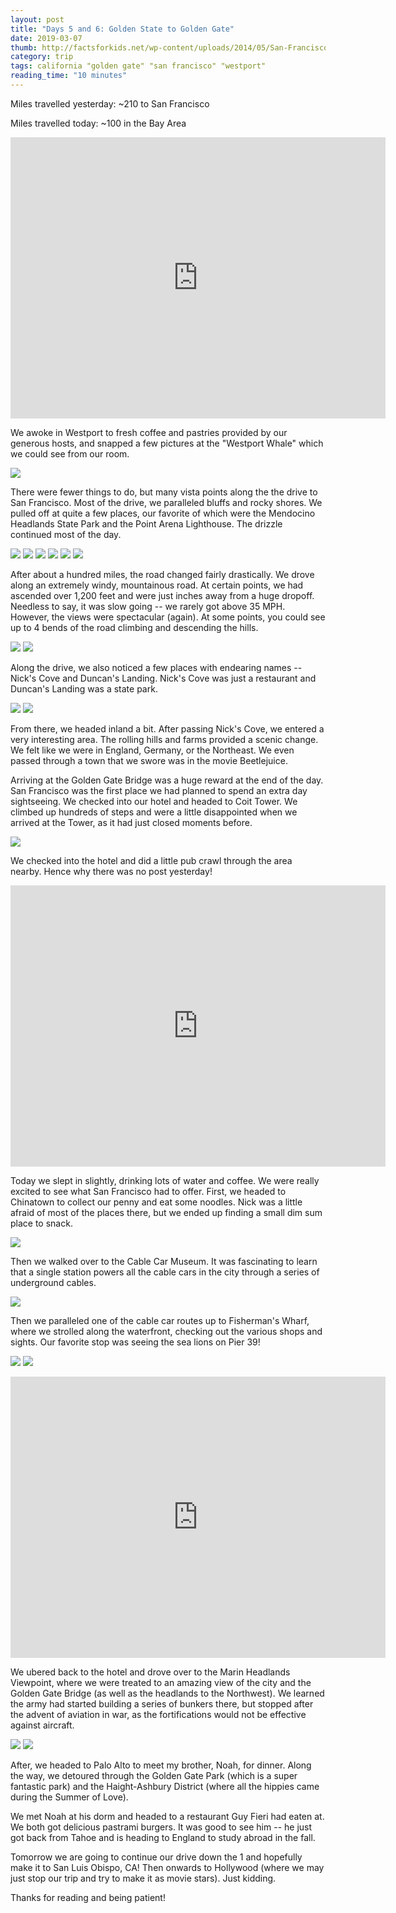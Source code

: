 ```yaml
---
layout: post
title: "Days 5 and 6: Golden State to Golden Gate"
date: 2019-03-07
thumb: http://factsforkids.net/wp-content/uploads/2014/05/San-Francisco-Golden-Gate-Bridge-Facts-For-Kids-1200x1200.jpg
category: trip
tags: california "golden gate" "san francisco" "westport"
reading_time: "10 minutes"
---
```


Miles travelled yesterday: ~210 to San Francisco

Miles travelled today: ~100 in the Bay Area

<iframe src="https://www.google.com/maps/embed?pb=!1m76!1m12!1m3!1d1593950.734828263!2d-124.23225051435836!3d38.71356071376944!2m3!1f0!2f0!3f0!3m2!1i1024!2i768!4f13.1!4m61!3e0!4m5!1s0x8081d3df319506cb%3A0x347a42b8ba9ad4b5!2sWestport+Inn+%26+Deli!3m2!1d39.6390953!2d-123.78514469999999!4m5!1s0x8081d2cf4199521b%3A0x5bb645783cf0251d!2sBruhel+Point%2C+California+95488!3m2!1d39.6076604!2d-123.7864063!4m5!1s0x80804aa04d27b4ff%3A0xbcba98b1ea9fcdf1!2sPomo+Bluffs+Park!3m2!1d39.4253672!2d-123.8164008!4m5!1s0x80804d306a6b97eb%3A0x63db83955bca902a!2sMendocino+Headlands+State+Park!3m2!1d39.308970599999995!2d-123.8062341!4m5!1s0x80811c4785540fff%3A0x9fdb71495301dde8!2sPoint+Arena+Lighthouse+and+Museum!3m2!1d38.9547656!2d-123.74084839999999!4m5!1s0x80869f765eaf5e73%3A0x84079720abbc401b!2sGoat+Rock+Beach%2C+Jenner%2C+CA+95450!3m2!1d38.446580999999995!2d-123.12639259999999!4m5!1s0x80869e09e7ff0e39%3A0xc0fbed9525fda583!2sDuncan&#39;s+Landing+Overlook%2C+Bodega+Bay%2C+CA!3m2!1d38.3947746!2d-123.0944828!4m5!1s0x8085d2937a66b46f%3A0xde8ac8c0666e26a8!2sNicks+Cove%2C+CA!3m2!1d38.1995!2d-122.918914!4m5!1s0x80858e2d85dd37e1%3A0xe997a92f00554ec6!2sMuir+Beach+Overlook%2C+Muir+Beach%2C+CA+94965!3m2!1d37.8632756!2d-122.58566569999999!4m5!1s0x8085808c40000001%3A0xde85b80121f2dd44!2sCoit+Tower!3m2!1d37.802394899999996!2d-122.40582219999999!5e0!3m2!1sen!2sus!4v1552031007097" width="600" height="450" frameborder="0" style="border:0" allowfullscreen></iframe>

We awoke in Westport to fresh coffee and pastries provided
by our generous hosts, and snapped a few pictures at the
"Westport Whale" which we could see from our room.

![](/assets/images/day5/Whale.jpg)

There were fewer things to do, but many vista points along
the the drive to San Francisco. Most of the drive, we
paralleled bluffs and rocky shores. We pulled off at quite
a few places, our favorite of which were the Mendocino
Headlands State Park and the Point Arena Lighthouse. The
drizzle continued most of the day.

![](/assets/images/day5/Selfie.jpg)
![](/assets/images/day5/ThumbsUp.jpg)
![](/assets/images/day5/Panomaram.jpg)
![](/assets/images/day5/DontFall.jpg)
![](/assets/images/day5/KatieLooking.jpg)
![](/assets/images/day5/NickLooking.jpg)

After about a hundred miles, the road changed fairly
drastically. We drove along an extremely windy,
mountainous road. At certain points, we had ascended
over 1,200 feet and were just inches away from a huge
dropoff. Needless to say, it was slow going -- we rarely
got above 35 MPH. However, the views were spectacular
(again). At some points, you could see up to 4 bends of the
road climbing and descending the hills.

![](/assets/images/day5/Cliff.jpg)
![](/assets/images/day5/Road.jpg)

Along the drive, we also noticed a few places with
endearing names -- Nick's Cove and Duncan's Landing.
Nick's Cove was just a restaurant and Duncan's Landing
was a state park.

![](/assets/images/day5/NicksCove.jpg)
![](/assets/images/day5/DuncansLanding.jpg)

From there, we headed inland a bit. After passing Nick's
Cove, we entered a very interesting area. The rolling hills
and farms provided a scenic change. We felt
like we were in England, Germany, or the Northeast.
We even passed through a town that we swore was in the
movie Beetlejuice.

Arriving at the Golden Gate Bridge was a huge reward at the end
of the day. San Francisco was the first place we had planned
to spend an extra day sightseeing. We checked into our hotel
and headed to Coit Tower. We climbed up hundreds of steps
and were a little disappointed when we arrived at the Tower,
as it had just closed moments before.

![](/assets/images/day5/Coit.jpg)

We checked into the hotel and did a little pub crawl through
the area nearby. Hence why there was no post yesterday!

<iframe src="https://www.google.com/maps/embed?pb=!1m46!1m12!1m3!1d12610.09924201526!2d-122.42456656271126!3d37.80117462607265!2m3!1f0!2f0!3f0!3m2!1i1024!2i768!4f13.1!4m31!3e2!4m5!1s0x808580e9df1d328b%3A0x3e82babd64e9656b!2sInn+On+Broadway%2C+Van+Ness+Avenue%2C+San+Francisco%2C+CA!3m2!1d37.7958524!2d-122.42383629999999!4m5!1s0x8085808b58a58a1d%3A0x289f3092660f80ac!2sChinatown%2C+San+Francisco%2C+CA!3m2!1d37.7941378!2d-122.4077914!4m5!1s0x808580f2960c5a5f%3A0xdfcd6cebc1ae9a35!2sCable+Car+Museum%2C+Mason+Street%2C+San+Francisco%2C+CA!3m2!1d37.7946026!2d-122.4115375!4m5!1s0x808580fa79aee3b9%3A0xd0ce5b8bf914906a!2sFisherman&#39;s+Wharf%2C+San+Francisco%2C+CA!3m2!1d37.807999599999995!2d-122.41774339999999!4m5!1s0x808580fc8bb3211d%3A0xbaf631600de6b39e!2sPIER+39%2C+The+Embarcadero%2C+San+Francisco%2C+CA+94133!3m2!1d37.808673!2d-122.409821!5e0!3m2!1sen!2sus!4v1552031124090" width="600" height="450" frameborder="0" style="border:0" allowfullscreen></iframe>

Today we slept in slightly, drinking lots of water and coffee.
We were really excited to see what San Francisco had to offer.
First, we headed to Chinatown to collect our penny and eat
some noodles. Nick was a little afraid of most of the places
there, but we ended up finding a small dim sum place to snack.

![](/assets/images/day5/Chinatown.jpg)

Then we walked over to the Cable Car Museum. It was fascinating
to learn that a single station powers all the cable cars in
the city through a series of underground cables.

![](/assets/images/day5/CableCar.jpg)

Then we paralleled one of the cable car routes up
to Fisherman's
Wharf, where we strolled along the waterfront, checking out
the various shops and sights. Our favorite stop was seeing the
sea lions on Pier 39!

![](/assets/images/day5/SeaLions.jpg)
![](/assets/images/day5/Wharf.jpg)

<iframe src="https://www.google.com/maps/embed?pb=!1m46!1m12!1m3!1d404501.25766070094!2d-122.61442109457813!3d37.62178111018822!2m3!1f0!2f0!3f0!3m2!1i1024!2i768!4f13.1!4m31!3e0!4m5!1s0x808580e9df1d328b%3A0x3e82babd64e9656b!2sInn+On+Broadway%2C+2201+Van+Ness+Ave%2C+San+Francisco%2C+CA+94109!3m2!1d37.7958524!2d-122.42383629999999!4m5!1s0x808585d6bec70b89%3A0x507a0ce3f54df119!2sMarin+Headlands+Vista+Point%2C+Mill+Valley%2C+CA!3m2!1d37.8277536!2d-122.49861639999999!4m5!1s0x808587726045f763%3A0x71be8b68ef3ba730!2sGolden+Gate+Park%2C+San+Francisco%2C+CA!3m2!1d37.7694208!2d-122.48621379999999!4m5!1s0x808580ac9f32f45f%3A0x324dc0abe78d0a48!2sHaight-Ashbury%2C+San+Francisco%2C+CA!3m2!1d37.7692204!2d-122.4481393!4m5!1s0x808fbb2a678bea9d%3A0x29cdf01a44fc687f!2sStanford+University%2C+Serra+Mall%2C+Stanford%2C+CA!3m2!1d37.427474499999995!2d-122.169719!5e0!3m2!1sen!2sus!4v1552031249649" width="600" height="450" frameborder="0" style="border:0" allowfullscreen></iframe>

We ubered back to the hotel and drove over to the Marin
Headlands Viewpoint, where we were treated to an amazing
view of the city and the Golden Gate Bridge (as well as
the headlands to the Northwest). We learned the army had
started building a series of bunkers there, but stopped
after the advent of aviation in war, as the fortifications
would not be effective against aircraft.

![](/assets/images/day5/BridgeKatie.jpg)
![](/assets/images/day5/BridgeNick.jpg)

After, we headed to Palo Alto to meet my brother, Noah,
for dinner. Along the way, we detoured through the Golden Gate
Park (which is a super fantastic park) and the Haight-Ashbury
District (where all the hippies came during the Summer of
Love).

We met Noah at his dorm and headed to a restaurant Guy Fieri
had eaten at. We both got delicious pastrami burgers. It was
good to see him -- he just got back from Tahoe and is heading
to England to study abroad in the fall.

Tomorrow we are going to continue our drive down the 1 and
hopefully make it to San Luis Obispo, CA! Then onwards to
Hollywood (where we may just stop our trip and try to make
it as movie stars). Just kidding.

Thanks for reading and being patient!